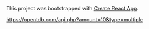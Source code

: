 This project was bootstrapped with [Create React App](https://github.com/facebook/create-react-app).

https://opentdb.com/api.php?amount=10&type=multiple
